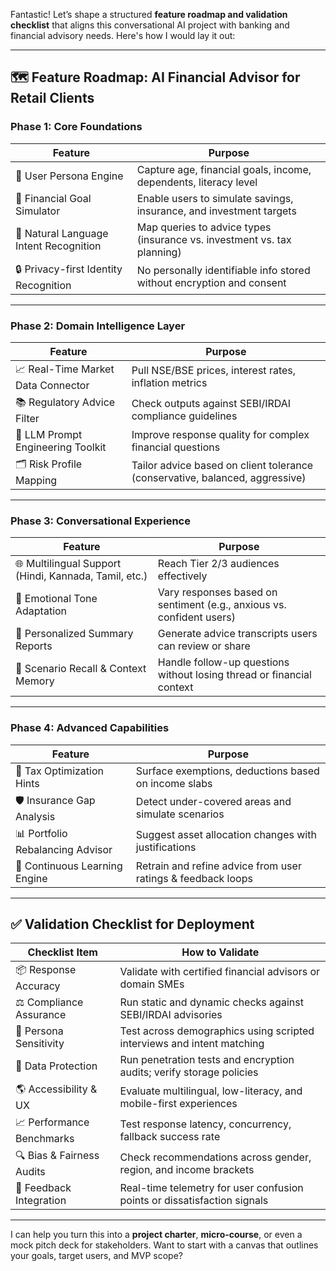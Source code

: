 Fantastic! Let’s shape a structured **feature roadmap and validation checklist** that aligns this conversational AI project with banking and financial advisory needs. Here's how I would lay it out:

---

## 🗺️ **Feature Roadmap: AI Financial Advisor for Retail Clients**

### **Phase 1: Core Foundations**
| Feature | Purpose |
|--------|---------|
| 🎯 User Persona Engine | Capture age, financial goals, income, dependents, literacy level |
| 🧮 Financial Goal Simulator | Enable users to simulate savings, insurance, and investment targets |
| 💬 Natural Language Intent Recognition | Map queries to advice types (insurance vs. investment vs. tax planning) |
| 🔒 Privacy-first Identity Recognition | No personally identifiable info stored without encryption and consent |

---

### **Phase 2: Domain Intelligence Layer**
| Feature | Purpose |
|--------|---------|
| 📈 Real-Time Market Data Connector | Pull NSE/BSE prices, interest rates, inflation metrics |
| 📚 Regulatory Advice Filter | Check outputs against SEBI/IRDAI compliance guidelines |
| 🧠 LLM Prompt Engineering Toolkit | Improve response quality for complex financial questions |
| 🗂️ Risk Profile Mapping | Tailor advice based on client tolerance (conservative, balanced, aggressive) |

---

### **Phase 3: Conversational Experience**
| Feature | Purpose |
|--------|---------|
| 🌐 Multilingual Support (Hindi, Kannada, Tamil, etc.) | Reach Tier 2/3 audiences effectively |
| 🧍 Emotional Tone Adaptation | Vary responses based on sentiment (e.g., anxious vs. confident users) |
| 📄 Personalized Summary Reports | Generate advice transcripts users can review or share |
| 🔁 Scenario Recall & Context Memory | Handle follow-up questions without losing thread or financial context |

---

### **Phase 4: Advanced Capabilities**
| Feature | Purpose |
|--------|---------|
| 🧾 Tax Optimization Hints | Surface exemptions, deductions based on income slabs |
| 🛡️ Insurance Gap Analysis | Detect under-covered areas and simulate scenarios |
| 📊 Portfolio Rebalancing Advisor | Suggest asset allocation changes with justifications |
| 🧠 Continuous Learning Engine | Retrain and refine advice from user ratings & feedback loops |

---

## ✅ **Validation Checklist for Deployment**

| Checklist Item | How to Validate |
|----------------|------------------|
| 📦 Response Accuracy | Validate with certified financial advisors or domain SMEs |
| ⚖️ Compliance Assurance | Run static and dynamic checks against SEBI/IRDAI advisories |
| 🧠 Persona Sensitivity | Test across demographics using scripted interviews and intent matching |
| 🔐 Data Protection | Run penetration tests and encryption audits; verify storage policies |
| 🌎 Accessibility & UX | Evaluate multilingual, low-literacy, and mobile-first experiences |
| 📈 Performance Benchmarks | Test response latency, concurrency, fallback success rate |
| 🔍 Bias & Fairness Audits | Check recommendations across gender, region, and income brackets |
| 💬 Feedback Integration | Real-time telemetry for user confusion points or dissatisfaction signals |

---

I can help you turn this into a **project charter**, **micro-course**, or even a mock pitch deck for stakeholders. Want to start with a canvas that outlines your goals, target users, and MVP scope?
